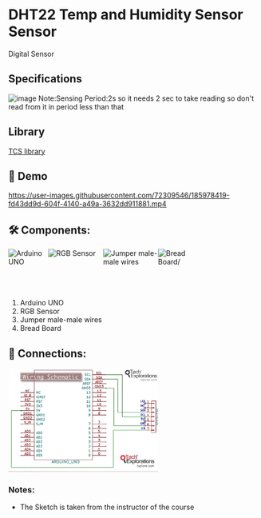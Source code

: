 # DHT22 Temp and Humidity Sensor Sensor
Digital Sensor

## Specifications
![image](https://user-images.githubusercontent.com/72309546/189480270-7ac11066-e96f-4086-84fd-2b9fb4aef7dc.png)
Note:Sensing Period:2s so it needs 2 sec to take reading so don't read from it in period less than that


## Library
<a href="https://github.com/adafruit/Adafruit_TCS34725">TCS library</a>

## 🎥 Demo
https://user-images.githubusercontent.com/72309546/185978419-fd43dd9d-604f-4140-a49a-3632dd911881.mp4

## 🛠️ Components:
<img align="left" alt="Arduino UNO" width="80px" src="https://upload.wikimedia.org/wikipedia/commons/thumb/3/38/Arduino_Uno_-_R3.jpg/220px-Arduino_Uno_-_R3.jpg" draggable="false"/>
 
 <img align="left" alt="RGB Sensor" width="110px" src="https://makerfabs.com/image/cache/makerfabs/TCS34725%20RGB%20Color%20Sensor/TCS34725%20RGB%20Color%20Sensor-1000x750.jpg" draggable="false"/>
   
<img align="left" alt="Jumper male-male wires" width="110px" src="https://potentiallabs.com/cart/image/cache/catalog/nov-dec/m-m-800x600.jpg" draggable="false"/>
 
 <img align="left" alt="Bread Board/" width="80px" src="https://www.ubuy.com.bh/productimg/?image=aHR0cHM6Ly9tLm1lZGlhLWFtYXpvbi5jb20vaW1hZ2VzL0kvNjFwK1FUYk1mNUwuX1NMMTAxMF8uanBn.jpg" draggable="false"/>
 <br><br><br><br><br>
 
 <ol>
 <li>Arduino UNO</li>
 <li>RGB Sensor</li>
 <li>Jumper male-male wires</li>
 <li>Bread Board</li>
 </ol>

## 🔌 Connections:
 <img alt="Connection" width="300px" src="https://github.com/BasmaElhoseny01/Basic_Arduino_projects/blob/main/9.RGB%20sensor/RGB%20sensor.png"/>

### Notes:
<ul>
<li>The Sketch is taken from the instructor of the course</li>
</ul>
